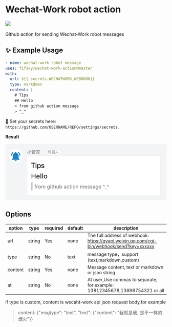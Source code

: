 # Wechat-Work robot action

![](https://github.com/fifsky/wechat-work-action/workflows/wechat/badge.svg)

Github action for sending Wechat-Work robot messages

## ✨ Example Usage

```yml
- name: wechat-work robot message
uses: fifsky/wechat-work-action@master
with:
  url: ${{ secrets.WECHATWORK_WEBHOOK}}
  type: markdown
  content: |
    # Tips
    ## Hello
    > from github action message
    > ^_^
```

🔐 Set your secrets here: `https://github.com/USERNAME/REPO/settings/secrets`.

**Result**

![result of example ssh workflow](result.png)

## Options

| option | type | required | default | description |
| --- | --- | --- | --- | --- |
|  url | string | Yes | none | The full address of webhook: https://qyapi.weixin.qq.com/cgi-bin/webhook/send?key=xxxxxx |
| type | string | No | text | message type，support (text,markdown,custom) |
| content | string | Yes | none |  Message content, text or markdown or json string |
| at | string | No | none | At user,Use commas to separate, for example: 13812345678,13898754321 or all |

if type is custom, content is wecaht-work api json request body,for example

> content: {"msgtype": "text", "text": {"content": "我就是我, 是不一样的烟火"}}
